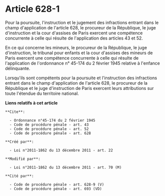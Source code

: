 # Article 628-1

Pour la poursuite, l'instruction et le jugement des infractions entrant dans le champ d'application de l'article 628, le
procureur de la République, le juge d'instruction et la cour d'assises de Paris exercent une compétence concurrente à celle
qui résulte de l'application des articles 43 et 52. 

En ce qui concerne les mineurs, le procureur de la République, le juge d'instruction, le tribunal pour enfants et la cour
d'assises des mineurs de Paris exercent une compétence concurrente à celle qui résulte de l'application de l'ordonnance n°
45-174 du 2 février 1945 relative à l'enfance délinquante. 

Lorsqu'ils sont compétents pour la poursuite et l'instruction des infractions entrant dans le champ d'application de
l'article 628, le procureur de la République et le juge d'instruction de Paris exercent leurs attributions sur toute
l'étendue du territoire national.

**Liens relatifs à cet article**

	**Cite**:

	  - Ordonnance n°45-174 du 2 février 1945
	  - Code de procédure pénale - art. 43
	  - Code de procédure pénale - art. 52
	  - Code de procédure pénale - art. 628

	**Créé par**:

	  - Loi n°2011-1862 du 13 décembre 2011 - art. 22

	**Modifié par**:

	  - Loi n°2011-1862 du 13 décembre 2011 - art. 70 (M)

	**Cité par**:

	  - Code de procédure pénale - art. 628-9 (V)
	  - Code de procédure pénale - art. 693 (VD)
